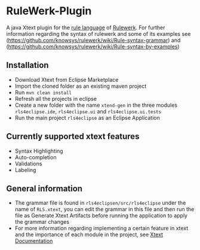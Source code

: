 # RuleWerk-Plugin


A java Xtext plugin for the [rule language](https://github.com/knowsys/rulewerk/wiki#rule-language) of [Rulewerk](https://github.com/knowsys/rulewerk). For further information regarding the syntax of rulewerk and some of its examples see (https://github.com/knowsys/rulewerk/wiki/Rule-syntax-grammar) and (https://github.com/knowsys/rulewerk/wiki/Rule-syntax-by-examples) 

Installation
------------
* Download Xtext from Eclipse Marketplace
* Import the cloned folder as an existing maven project
* Run ```mvn clean install```
* Refresh all the projects in eclipse
* Create a new folder with the name ```xtend-gen``` in the three modules ```rls4eclipse.ide```, ```rls4eclipse.ui``` and ```rls4eclipse.ui.tests```
* Run the main project ```rls4eclipse``` as an Eclipse Application

Currently supported xtext features
------------
* Syntax Highlighting
* Auto-completion
* Validations
* Labeling

General information
------------

* The grammar file is found in ```rls4eclipsen/src/rls4eclipse``` under the name of ```RLS.xtext```, you can edit the grammar in this file and then run the file as Generate Xtext Artifacts before running the application to apply the grammar changes
* For more information regarding implementing a certain feature in xtext and the importance of each module in the project, see [Xtext Documentation](https://www.eclipse.org/Xtext/documentation/310_eclipse_support.html)
